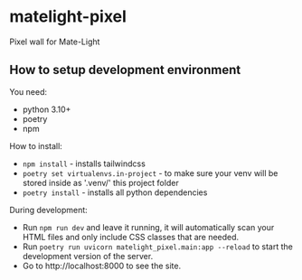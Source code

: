 # matelight-pixel

Pixel wall for Mate-Light

## How to setup development environment

You need:

- python 3.10+
- poetry
- npm

How to install:

- `npm install` - installs tailwindcss
- `poetry set virtualenvs.in-project`  - to make sure your venv will be stored inside as '.venv/' this project folder
- `poetry install` - installs all python dependencies

During development:

- Run `npm run dev` and leave it running, it will automatically scan your HTML files and only include CSS classes that are needed.
- Run `poetry run uvicorn matelight_pixel.main:app --reload` to start the development version of the server.
- Go to http://localhost:8000 to see the site.

